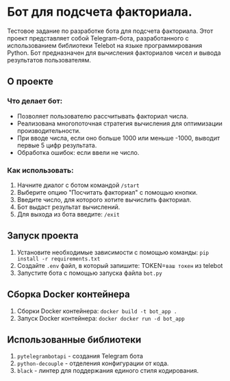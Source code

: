 # Бот для подсчета факториала.

Тестовое задание по разработке бота для подсчета факториала. Этот проект представляет собой Telegram-бота, разработанного с использованием
библиотеки Telebot на языке программирования Python. Бот предназначен для вычисления факториалов чисел и вывода результатов пользователям.

## О проекте

### Что делает бот:

- Позволяет пользователю рассчитывать факториал числа.
- Реализована многопоточная стратегия вычисления для оптимизации производительности.
- При вводе числа, если оно больше 1000 или меньше -1000, выводит первые 5 цифр результата.
- Обработка ошибок: если ввели не число.

### Как использовать:

1. Начните диалог с ботом командой `/start`
2. Выберите опцию "Посчитать факториал" с помощью кнопки.
3. Введите число, для которого хотите вычислить факториал.
4. Бот выдаст результат вычислений.
5. Для выхода из бота введите: `/exit`

## Запуск проекта

1. Установите необходимые зависимости с помощью команды: `pip install -r requirements.txt`
2. Создайте `.env` файл, в который запишите: TOKEN=`ваш токен` из telebot
3. Запустите бота с помощью запуска файла `bot.py` 

## Сборка Docker контейнера

1. Сборки Docker контейнера: `docker build -t bot_app .`
2. Запуск Docker контейнера: `docker docker run -d bot_app`

## Использованные библиотеки

1. `pytelegrambotapi` - создания Telegram бота
2. `python-decouple` - отделения конфигурации от кода.
3. `black` - линтер для поддержания единого стиля кодирования.
